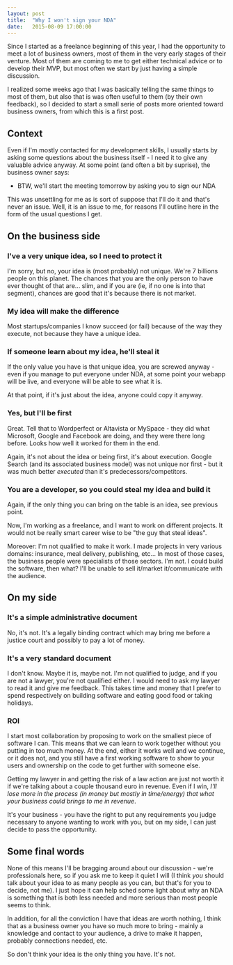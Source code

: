 ```yaml
---
layout: post
title:  "Why I won't sign your NDA"
date:   2015-08-09 17:00:00
---
```


Since I started as a freelance beginning of this year, I had the opportunity to meet a lot of business owners, most of them in the very early stages of their venture. Most of them are coming to me to get either technical advice or to develop their MVP, but most often we start by just having a simple discussion.

I realized some weeks ago that I was basically telling the same things to most of them, but also that is was often useful to them (by their own feedback), so I decided to start a small serie of posts more oriented toward business owners, from which this is a first post.

## Context

Even if I'm mostly contacted for my development skills, I usually starts by asking some questions about the business itself - I need it to give any valuable advice anyway. At some point (and often a bit by suprise), the business owner says:

- BTW, we'll start the meeting tomorrow by asking you to sign our NDA

This was unsettling for me as is sort of suppose that I'll do it and that's never an issue. Well, it is an issue to me, for reasons I'll outline here in the form of the usual questions I get.

## On the business side

### I've a very unique idea, so I need to protect it

I'm sorry, but no, your idea is (most probably) not unique. We're 7 billions people on this planet. The chances that you are the only person to have ever thought of that are... slim, and if you are (ie, if no one is into that segment), chances are good that it's because there is not market.

### My idea will make the difference

Most startups/companies I know succeed (or fail) because of the way they execute, not because they have a unique idea.

### If someone learn about my idea, he'll steal it

If the only value you have is that unique idea, you are screwed anyway - even if you manage to put everyone under NDA, at some point your webapp will be live, and everyone will be able to see what it is.

At that point, if it's just about the idea, anyone could copy it anyway.

### Yes, but I'll be first

Great. Tell that to Wordperfect or Altavista or MySpace - they did what Microsoft, Google and Facebook are doing, and they were there long before. Looks how well it worked for them in the end.

Again, it's not about the idea or being first, it's about execution. Google Search (and its associated business model) was not unique nor first - but it was much better *executed* than it's predecessors/competitors.

### You are a developer, so you could steal my idea and build it

Again, if the only thing you can bring on the table is an idea, see previous point.

Now, I'm working as a freelance, and I want to work on different projects. It would not be really smart career wise to be "the guy that steal ideas".

Moreover: I'm not qualified to make it work. I made projects in very various domains: insurance, meal delivery, publishing, etc... In most of those cases, the business people were specialists of those sectors. I'm not. I could build the software, then what? I'll be unable to sell it/market it/communicate with the audience.

## On my side

### It's a simple administrative document

No, it's not. It's a legally binding contract which may bring me before a justice court and possibly to pay a lot of money.

### It's a very standard document

I don't know. Maybe it is, maybe not. I'm not qualified to judge, and if you are not a lawyer, you're not qualified either. I would need to ask my lawyer to read it and give me feedback. This takes time and money that I prefer to spend respectively on building software and eating good food or taking holidays.

### ROI

I start most collaboration by proposing to work on the smallest piece of software I can. This means that we can learn to work together without you putting in too much money. At the end, either it works well and we continue, or it does not, and you still have a first working software to show to your users and ownership on the code to get further with someone else.

Getting my lawyer in and getting the risk of a law action are just not worth it if we're talking about a couple thousand euro in revenue. Even if I win, *I'll lose more in the process (in money but mostly in time/energy) that what your business could brings to me in revenue*.

It's your business - you have the right to put any requirements you judge necessary to anyone wanting to work with you, but on my side, I can just decide to pass the opportunity.

## Some final words

None of this means I'll be bragging around about our discussion - we're professionals here, so if you ask me to keep it quiet I will (I think *you* should talk about your idea to as many people as you can, but that's for you to decide, not me). I just hope it can help sched some light about why an NDA is something that is both less needed and more serious than most people seems to think.

In addition, for all the conviction I have that ideas are worth nothing, I think that as a business owner you have so much more to bring - mainly a knowledge and contact to your audience, a drive to make it happen, probably connections needed, etc.

So don't think your idea is the only thing you have. It's not.

